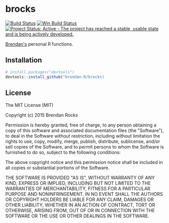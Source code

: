 # brocks
[![Build Status](https://travis-ci.org/brendan-R/brocks.svg)](https://travis-ci.org/brendan-R/brocks)
[![Win Build Status](https://ci.appveyor.com/api/projects/status/github/brendan-r/brocks?branch=master&svg=true)](https://ci.appveyor.com/project/brendan-r/brocks)
[![Project Status: Active - The project has reached a stable, usable state and is being actively developed.](https://img.shields.io/badge/repo%20status-active-brightgreen.svg)](http://www.repostatus.org/#active)
<!-- 
[![cran version](http://www.r-pkg.org/badges/version/brocks)](http://cran.rstudio.com/web/packages/brocks)
![monthly_downloads](http://cranlogs.r-pkg.org/badges/brocks) 
-->

[Brendan's](https://github.com/brendan-r) personal R functions.

## Installation


```R
# install.packages("devtools")
devtools::install_github("brendan-R/brocks)
```

## License
The MIT License (MIT)

Copyright (c) 2015 Brendan Rocks

Permission is hereby granted, free of charge, to any person obtaining a copy
of this software and associated documentation files (the "Software"), to deal
in the Software without restriction, including without limitation the rights
to use, copy, modify, merge, publish, distribute, sublicense, and/or sell
copies of the Software, and to permit persons to whom the Software is
furnished to do so, subject to the following conditions:

The above copyright notice and this permission notice shall be included in all
copies or substantial portions of the Software.

THE SOFTWARE IS PROVIDED "AS IS", WITHOUT WARRANTY OF ANY KIND, EXPRESS OR
IMPLIED, INCLUDING BUT NOT LIMITED TO THE WARRANTIES OF MERCHANTABILITY,
FITNESS FOR A PARTICULAR PURPOSE AND NONINFRINGEMENT. IN NO EVENT SHALL THE
AUTHORS OR COPYRIGHT HOLDERS BE LIABLE FOR ANY CLAIM, DAMAGES OR OTHER
LIABILITY, WHETHER IN AN ACTION OF CONTRACT, TORT OR OTHERWISE, ARISING FROM,
OUT OF OR IN CONNECTION WITH THE SOFTWARE OR THE USE OR OTHER DEALINGS IN THE
SOFTWARE.
